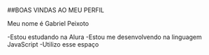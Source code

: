 ##BOAS VINDAS AO MEU PERFIL

Meu nome é Gabriel Peixoto

-Estou estudando na Alura
-Estou me desenvolvendo na linguagem JavaScript
-Utilizo esse espaço
